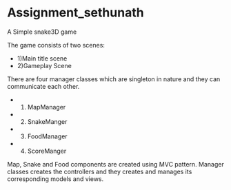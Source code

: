 # Assignment_sethunath
A Simple snake3D game

The game consists of  two scenes:

- 1)Main title scene
- 2)Gameplay Scene

There are four manager classes which are singleton in nature and they can communicate each other.

- 1) MapManager 
- 2) SnakeManger
- 3) FoodManager
- 4) ScoreManger

Map, Snake and Food components are created using MVC pattern. Manager classes creates the controllers and they creates and manages its corresponding models and views.
